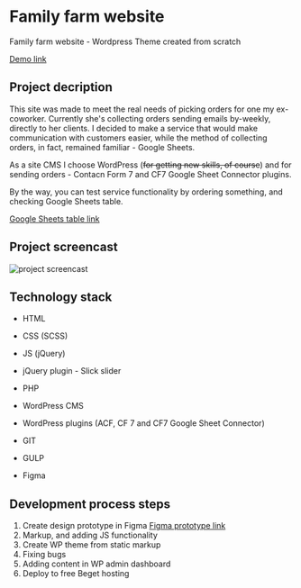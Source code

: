 # Family farm website

Family farm website - Wordpress Theme created from scratch  

[Demo link](http://a95211av.beget.tech/)  

## Project decription

This site was made to meet the real needs of picking orders for one my ex-coworker. Currently she's collecting orders sending emails by-weekly, directly to her clients.
I decided to make a service that would make communication with customers easier, while the method of collecting orders, in fact, remained familiar - Google Sheets.

As a site CMS I choose WordPress (~~for getting new skills, of course~~) and for sending orders - Contacn Form 7 and CF7 Google Sheet Connector plugins.  

By the way, you can test service functionality by ordering something, and checking Google Sheets table.

[Google Sheets table link](https://docs.google.com/spreadsheets/d/1LGHTUr54lUUROuVV0vzSL9blx294JoSNRJxNZ5hCndc)
## Project screencast

![project screencast](/farm-screencast.gif)

## Technology stack

- HTML

- CSS (SCSS)

- JS (jQuery)

- jQuery plugin - Slick slider

- PHP

- WordPress CMS

- WordPress plugins (ACF, CF 7 and CF7 Google Sheet Connector)

- GIT

- GULP

- Figma

## Development process steps

 1. Create design prototype in Figma
[Figma prototype link](https://www.figma.com/file/8LktrKshO8YsLWoMbGLrxV/home-farm-site)
 2. Markup, and adding JS functionality
 3. Create WP theme from static markup
 4. Fixing bugs
 5. Adding content in WP admin dashboard
 6. Deploy to free Beget hosting
